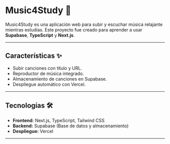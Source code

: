 # Music4Study 🎵

Music4Study es una aplicación web para subir y escuchar música relajante mientras estudias. Este proyecto fue creado para aprender a usar **Supabase**, **TypeScript** y **Next.js**.

---

## **Características** ✨
- Subir canciones con título y URL.
- Reproductor de música integrado.
- Almacenamiento de canciones en Supabase.
- Despliegue automático con Vercel.

---

## **Tecnologías** 🛠️
- **Frontend:** Next.js, TypeScript, Tailwind CSS
- **Backend:** Supabase (Base de datos y almacenamiento)
- **Despliegue:** Vercel

---
